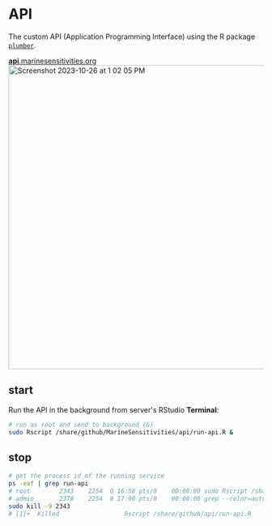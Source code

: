 # API

The custom API (Application Programming Interface) using the R package  [`plumber`](https://www.rplumber.io/).

[**api**.marinesensitivities.org](https://api.marinesensitivities.org)\
<img width="600" alt="Screenshot 2023-10-26 at 1 02 05 PM" src="https://github.com/MarineSensitivities/server/assets/2837257/3ff49d8c-8569-4111-9e63-2998960ea192">

## start

Run the API in the background from server's RStudio **Terminal**:

```bash
# run as root and send to background (&)
sudo Rscript /share/github/MarineSensitivities/api/run-api.R &
```

## stop

```bash
# get the process id of the running service
ps -eaf | grep run-api
# root        2343    2254  0 16:58 pts/0    00:00:00 sudo Rscript /share/github/MarineSensitivities/api/run-api.R
# admin       2378    2254  0 17:00 pts/0    00:00:00 grep --color=auto run-api
sudo kill -9 2343
# [1]+  Killed                  Rscript /share/github/api/run-api.R
```

